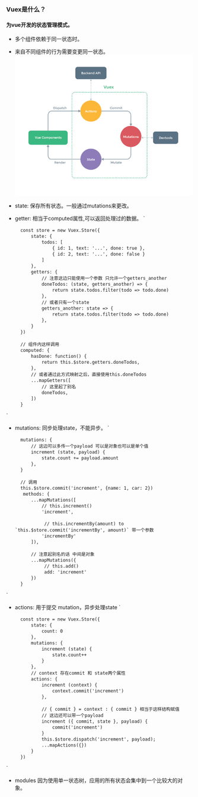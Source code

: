 ### Vuex是什么？
#### 为vue开发的状态管理模式。
+ 多个组件依赖于同一状态时。
+ 来自不同组件的行为需要变更同一状态。
![vuex原理图](./assets/vuex.png)
+ state: 保存所有状态。一般通过mutations来更改。
+ getter: 相当于computed属性,可以返回处理过的数据。
`

        const store = new Vuex.Store({
            state: {
                todos: [
                    { id: 1, text: '...', done: true },
                    { id: 2, text: '...', done: false }
                ]
            },
            getters: {
                // 注意这边只能使用一个参数 只允许一个getters_another
                doneTodos: (state, getters_another) => {
                    return state.todos.filter(todo => todo.done)
                },
                // 或者只有一个state
                getters_another: state => {
                    return state.todos.filter(todo => todo.done)
                },
            }
        })

        // 组件内这样调用
        computed: {
            hasDone: function() {
                return this.$store.getters.doneTodos,
            },
            // 或者通过此方式映射之后，直接使用this.doneTodos
            ...mapGetters([
                // 这里起了别名
                doneTodos,
            ])
        }

`
+ mutations: 同步处理state，不能异步。
`

        mutations: {
            // 这边可以多传一个payload 可以是对象也可以是单个值
            increment (state, payload) {
                state.count += payload.amount
            },
        }
        
        // 调用
        this.$store.commit('increment', {name: 1, car: 2})
         methods: {
            ...mapMutations([
                // this.increment()
                'increment', 

                 // this.incrementBy(amount) to `this.$store.commit('incrementBy', amount)` 带一个参数
                'incrementBy' 
            ]),

            // 注意起别名的话 中间是对象
            ...mapMutations({
                 // this.add()
                 add: 'increment'
            })
        }
`
+ actions: 用于提交 mutation，异步处理state
`

        const store = new Vuex.Store({
            state: {
                count: 0
            },
            mutations: {
                increment (state) {
                    state.count++
                }
            },
            // context 存在commit 和 state两个属性
            actions: {
                increment (context) {
                    context.commit('increment')
                },

                // { commit } = context : { commit } 相当于这样结构赋值
                // 这边还可以带一个payload
                increment ({ commit, state }, payload) {
                    commit('increment')
                }
                this.$store.dispatch('increment', payload);
                ...mapActions({})
            }
        })
`
+ modules 因为使用单一状态树，应用的所有状态会集中到一个比较大的对象。